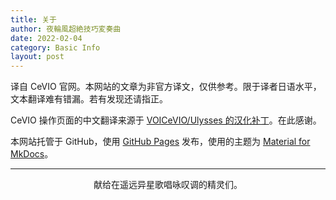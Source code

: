 ```yaml
---
title: 关于
author: 夜輪風超絶技巧変奏曲
date: 2022-02-04
category: Basic Info
layout: post
---
```


译自 CeVIO 官网。本网站的文章为非官方译文，仅供参考。限于译者日语水平，文本翻译难有错漏。若有发现还请指正。

CeVIO 操作页面的中文翻译来源于 [VOICeVIO/Ulysses 的汉化补丁](https://github.com/VOICeVIO/CeVIO.CN)。在此感谢。

本网站托管于 GitHub，使用 [GitHub Pages](https://pages.github.com/) 发布，使用的主题为 [Material for MkDocs](https://squidfunk.github.io/mkdocs-material/)。

---

<p style="text-align:center">献给在遥远异星歌唱咏叹调的精灵们。</p>
